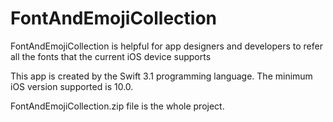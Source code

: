 # FontAndEmojiCollection
FontAndEmojiCollection is helpful for app designers and developers to refer all the fonts that the current iOS device supports

This app is created by the Swift 3.1 programming language. The minimum iOS version supported is 10.0.

FontAndEmojiCollection.zip file is the whole project.

